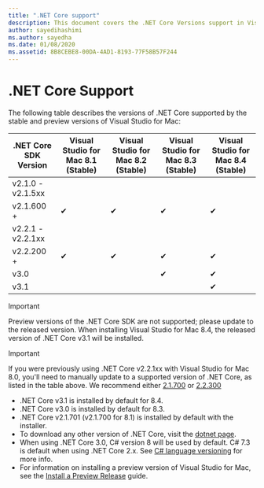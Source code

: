 ```yaml
---
title: ".NET Core support"
description: This document covers the .NET Core Versions support in Visual Studio for Mac
author: sayedihashimi
ms.author: sayedha
ms.date: 01/08/2020
ms.assetid: 8B8CEBE8-00DA-4AD1-8193-77F58B57F244
---
```


# .NET Core Support

The following table describes the versions of .NET Core supported by the stable and preview versions of Visual Studio for Mac:

| .NET Core SDK Version |Visual Studio for Mac 8.1 (Stable) | Visual Studio for Mac 8.2 (Stable) | Visual Studio for Mac 8.3 (Stable) | Visual Studio for Mac 8.4 (Stable)
|---------|---------|---------|---------|---------|
|v2.1.0 - v2.1.5xx | | | | |
|v2.1.600 + |✔︎|✔︎|✔︎|✔︎|
|v2.2.1 - v2.2.1xx | | | | |
|v2.2.200 + |✔︎|✔︎|✔︎|✔︎|
|v3.0 | | |✔︎|✔︎|
|v3.1 | | | |✔︎|

> [!IMPORTANT]
> Preview versions of the .NET Core SDK are not supported; please update to the released version. When installing Visual Studio for Mac 8.4, the released version of .NET Core v3.1 will be installed.

> [!IMPORTANT]
> If you were previously using .NET Core v2.2.1xx with Visual Studio for Mac 8.0, you'll need to manually update to a supported version of .NET Core, as listed in the table above. We recommend either [2.1.700](https://dotnet.microsoft.com/download/dotnet-core/2.1) or [2.2.300](https://dotnet.microsoft.com/download/dotnet-core/2.2)

* .NET Core v3.1 is installed by default for 8.4.
* .NET Core v3.0 is installed by default for 8.3.
* .NET Core v2.1.701 (v2.1.700 for 8.1) is installed by default with the installer.
* To download any other version of .NET Core, visit the [dotnet page](https://dotnet.microsoft.com/download/dotnet-core).
* When using .NET Core 3.0, C# version 8 will be used by default. C# 7.3 is default when using .NET Core 2.x. See [C# language versioning](/dotnet/csharp/language-reference/configure-language-version) for more info.
* For information on installing a preview version of Visual Studio for Mac, see the [Install a Preview Release](/visualstudio/mac/install-preview) guide.
